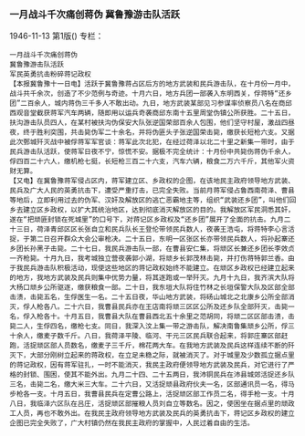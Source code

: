 ### 一月战斗千次痛创蒋伪  冀鲁豫游击队活跃

1946-11-13
第1版()
专栏：

    一月战斗千次痛创蒋伪
    冀鲁豫游击队活跃
    军民英勇抗击粉碎蒋记政权
    【本报冀鲁豫十一日电】活跃于冀鲁豫蒋占区后方的地方武装和民兵游击队，在十月份一月中，战斗共千余次，创造了不少范例与奇迹。十月六日，地方兵团一部袭入东明西关，俘蒋特“还乡团”二百余人，城内蒋伪三千多人不敢出动。九日，地方武装某部见习参谋率侦察员八名在商邱西观音堂截获蒋军汽车两辆，随即用以运兵奇袭商邱东南十五里周堂伪镇公所获胜。二十五日，扶沟游击队员四人，在某村被扶沟伪保安大队张逆国荣部百余人包围，他们坚守村屋，激战四昼夜，终于胜利突围，共击毙伪军二十余名，并将伪匪头子张逆国荣击毙，缴获长短枪六支。又据此次鄄城歼灭战中被俘蒋军军官谈：蒋军此次北犯，在经过荷泽以北二十里之新集一带时，由于民兵游击队活跃，使蒋军日夜不宁，惊慌不安。据极不完全统计：十月份中共毙伤蒋伪千余人，俘四百二十六人，缴机枪七挺，长短枪三百二十六支，汽车六辆，粮食二万六千斤，其他军火资财无算。
    【又电】在冀鲁豫蒋军侵占区内，蒋军建立区、乡政权的企图，在该地民主政府领导地方武装、民兵及广大人民的英勇抗击下，遭受严重打击，已完全失败。当前月蒋军侵占鲁西南荷泽、曹县等地后，立即利用过去的伪军、汉奸及解放区的逃亡恶霸地主等，组织“武装还乡团”，叫他们回乡去建立区乡政权，以扩大其统治地区，达到彻底消灭解放区的目的。我解放区军民洞悉其奸，遂在“把顽匪封锁在死城里”的口号下，对蒋记区乡政权及“还乡团”展开了全面的抗击。九月二十三日，荷泽青邱区区长张自立和民兵队长王登伦带领民兵数人，夜袭王浩屯，将蒋特李心言活捉，于第二日召开群众大会公审枪决。二十五日，东明一区张区长亦带领民兵数人，将孙起寨还乡团长孙黑子击毙。二十七日，我民兵游击队一部，在曹县安仁集，将顽区长兼还乡团长李效贞一齐枪毙。十月九日，我考城独立营夜袭郭小湖，将顽乡长郭茂林击毙，并打伤蒋特郭兰香。由于我民兵游击队积极活动，现使这些地区的蒋记政权始终不能建立。在顽区乡政权已经建立起来的地方，我地方武装及民兵则集中优势力量，将其逐跑或一举歼灭。九月十九日，我齐滨大队将大杨口顽乡公所驱逐，缴获粮食一部。二十日，我东垣大队将住竹林之长垣保警大队及区部全部击溃，击毙五名，生俘医生一名。二十五日夜，华山地方武装，将砀山城北之北康乡公所全部消灭，俘人枪各八。二十六日，我曹县民兵亦在王店南将顽三区区公所及还乡队全部歼灭，击毙一名，俘入枪各十。十月五日，我曹县大队在曹县西北五十余里之范胡同，将顽二区区部击溃，击毙二人，生俘四名，缴枪七支。同日，我深入汶上集一带之游击队，解决南鲁集顽乡公所，俘三十余人，缴麦子数千斤。八日，我荷泽平陵、临河、干元三区民兵联合起来，将郭庄寨区部赶跑，活捉顽区部人员数名，缴麦子三千斤，棉花两大车。在我地方武装及民兵这样连续不断的歼灭下，大部分刚树立起来的蒋政权，在立足未稳之际，就被消灭了。对于城里及少数孤立据点里的蒋记政权，因有蒋军驻扎，一时不能消灭，我民主政府便领导地方武装及民兵，对它进行了严格的封锁、围困，使其不能外出。九月二十四、二十五两日，我沛铜民兵在沛县城郊活捉还乡队三名，击毙二名，缴大米三大车。二十六日，又活捉顽县政府伙夫一名，区部通讯员一名，得马步枪各一支。十月五日，我曹县民兵在定曹公路上，活捉顽区部工作员二名，得手枪一支。十月八日，我临泽六区队在吕庄，活捉顽区部摧粮人员刘自立等数名。因之，使困坐在据点里的顽政工人员，再也不敢外出。在我民主政府领导地方武装及民兵的英勇抗击下，蒋记区乡政权的建立企图已完全失败了，广大村镇仍然在我民主政府的掌握中，人民过着自由的生活。
